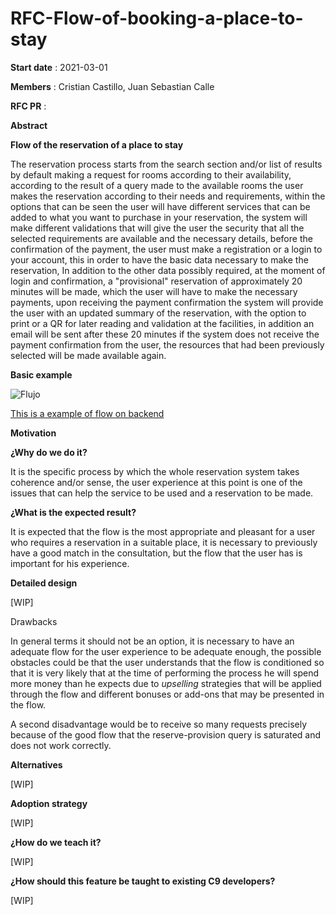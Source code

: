 # RFC-Flow-of-booking-a-place-to-stay
**Start date** : 2021-03-01

**Members** : Cristian Castillo, Juan Sebastian Calle

**RFC PR** :

**Abstract**

**Flow of the reservation of a place to stay**

The reservation process starts from the search section and/or list of results by default making a request for rooms according to their availability, according to the result of a query made to the available rooms the user makes the reservation according to their needs and requirements, within the options that can be seen the user will have different services that can be added to what you want to purchase in your reservation, the system will make different validations that will give the user the security that all the selected requirements are available and the necessary details, before the confirmation of the payment, the user must make a registration or a login to your account, this in order to have the basic data necessary to make the reservation, In addition to the other data possibly required, at the moment of login and confirmation, a &quot;provisional&quot; reservation of approximately 20 minutes will be made, which the user will have to make the necessary payments, upon receiving the payment confirmation the system will provide the user with an updated summary of the reservation, with the option to print or a QR for later reading and validation at the facilities, in addition an email will be sent after these 20 minutes if the system does not receive the payment confirmation from the user, the resources that had been previously selected will be made available again.

**Basic example**

![Flujo](https://firebasestorage.googleapis.com/v0/b/cvpersonal-d2b5a.appspot.com/o/Flujo.JPG?alt=media&amp;token=aa953b10-ca42-4433-92d9-eb72946d3c66)

[This is a example of flow on backend](https://cawemo.com/share/6831ff92-a42f-4217-8d19-656cd5d408b6)

**Motivation**

**¿Why do we do it?**

It is the specific process by which the whole reservation system takes coherence and/or sense, the user experience at this point is one of the issues that can help the service to be used and a reservation to be made.

**¿What is the expected result?**

It is expected that the flow is the most appropriate and pleasant for a user who requires a reservation in a suitable place, it is necessary to previously have a good match in the consultation, but the flow that the user has is important for his experience.

**Detailed design**

[WIP]

Drawbacks

In general terms it should not be an option, it is necessary to have an adequate flow for the user experience to be adequate enough, the possible obstacles could be that the user understands that the flow is conditioned so that it is very likely that at the time of performing the process he will spend more money than he expects due to _upselling_ strategies that will be applied through the flow and different bonuses or add-ons that may be presented in the flow.

A second disadvantage would be to receive so many requests precisely because of the good flow that the reserve-provision query is saturated and does not work correctly.

**Alternatives**

[WIP]

**Adoption strategy**

[WIP]

**¿How do we teach it?**

[WIP]

**¿How should this feature be taught to existing C9 developers?**

[WIP]
